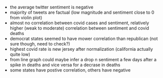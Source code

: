 * the average twitter sentiment is negative
* majority of tweets are factual (low magnitude and sentiment close to 0 from violin plot)
* almost no correlation between covid cases and sentiment, relatively higher (weak to moderate) correlation between sentiment and covid deaths
* democrat states seemed to have mower correlation than republican (not sure though, need to check?)
* highest covid rate is new jersey after normalization (california actually quite low)
* from line graph could maybe infer a drop n sentiment a few days after a spike in deaths and vice versa for a decrase in deaths
* some states have postive correlation, others have negative
